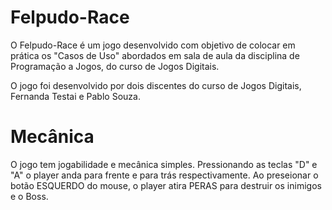 # Felpudo-Race

O Felpudo-Race é um jogo desenvolvido com objetivo de colocar em prática os "Casos de Uso" abordados em sala de aula da disciplina de Programação a Jogos, do curso de Jogos Digitais. 

O jogo foi desenvolvido por dois discentes do curso de Jogos Digitais, Fernanda Testai e Pablo Souza. 

# Mecânica
O jogo tem jogabilidade e mecânica simples. Pressionando as teclas "D" e "A" o player anda para frente e para trás respectivamente. Ao preseionar o botão ESQUERDO do mouse, o player atira PERAS para destruir os inimigos e o Boss. 
